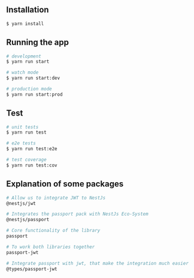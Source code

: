 ## Installation

```bash
$ yarn install
```

## Running the app

```bash
# development
$ yarn run start

# watch mode
$ yarn run start:dev

# production mode
$ yarn run start:prod
```

## Test

```bash
# unit tests
$ yarn run test

# e2e tests
$ yarn run test:e2e

# test coverage
$ yarn run test:cov
```

## Explanation of some packages

```bash
# Allow us to integrate JWT to NestJs
@nestjs/jwt

# Integrates the passport pack with NestJs Eco-System
@nestjs/passport 

# Core functionality of the library
passport 

# To work both libraries together
passport-jwt

# Integrate passport with jwt, that make the integration much easier
@types/passport-jwt
```